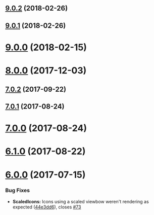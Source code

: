 <a name="9.0.2"></a>
## [9.0.2](https://github.com/nfroidure/svgicons2svgfont/compare/v9.0.1...v9.0.2) (2018-02-26)



<a name="9.0.1"></a>
## [9.0.1](https://github.com/nfroidure/svgicons2svgfont/compare/v9.0.0...v9.0.1) (2018-02-26)



<a name="9.0.0"></a>
# [9.0.0](https://github.com/nfroidure/svgicons2svgfont/compare/v8.0.0...v9.0.0) (2018-02-15)



<a name="8.0.0"></a>
# [8.0.0](https://github.com/nfroidure/svgicons2svgfont/compare/v7.0.0...v8.0.0) (2017-12-03)



<a name="7.0.2"></a>
## [7.0.2](https://github.com/nfroidure/svgicons2svgfont/compare/v7.0.0...v7.0.2) (2017-09-22)



<a name="7.0.1"></a>
## [7.0.1](https://github.com/nfroidure/svgicons2svgfont/compare/v7.0.0...v7.0.1) (2017-08-24)



<a name="7.0.0"></a>
# [7.0.0](https://github.com/nfroidure/svgicons2svgfont/compare/v6.0.0...v7.0.0) (2017-08-24)



<a name="6.1.0"></a>
# [6.1.0](https://github.com/nfroidure/svgicons2svgfont/compare/v6.0.0...v6.1.0) (2017-08-22)



<a name="6.0.0"></a>
# [6.0.0](https://github.com/nfroidure/svgicons2svgfont/compare/v5.0.2...v6.0.0) (2017-07-15)


### Bug Fixes

* **ScaledIcons:** Icons using a scaled viewbow weren't rendering as expected ([44e3dd6](https://github.com/nfroidure/svgicons2svgfont/commit/44e3dd6)), closes [#73](https://github.com/nfroidure/svgicons2svgfont/issues/73)



